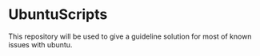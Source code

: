 # UbuntuScripts
This repository will be used to give a guideline solution for most of known issues with ubuntu.
